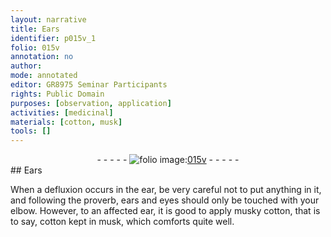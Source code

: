 ```yaml
---
layout: narrative
title: Ears
identifier: p015v_1
folio: 015v
annotation: no
author:
mode: annotated
editor: GR8975 Seminar Participants
rights: Public Domain
purposes: [observation, application]
activities: [medicinal]
materials: [cotton, musk]
tools: []
---
```


 <div class="folio" align="center">- - - - - <a href="http://gallica.bnf.fr/ark:/12148/btv1b10500001g/f36.item" target="_blank"><img src="https://cu-mkp.github.io/GR8975-edition/assets/photo-icon.png" alt="folio image: " style="display:inline-block; margin-bottom:-3px;"/>015v</a> - - - - - </div>   <span class="activity"></span> 
## Ears

 
When a defluxion occurs in the ear, be very careful not to put anything in it, and following the proverb, ears and eyes should only be touched with your elbow. However, to an affected ear, it is good to apply <span class="material_format">musky <span class="material">cotton</span></span>, that is to say, <span class="material">cotton</span> kept in <span class="material">musk</span>, which comforts quite well.
 